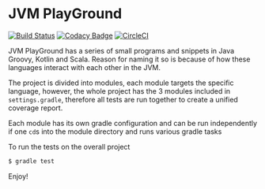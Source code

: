 # JVM PlayGround

[![Build Status](https://travis-ci.org/BrianLusina/Java-Playground.svg?branch=master)](https://travis-ci.org/BrianLusina/Java-Playground)
[![Codacy Badge](https://api.codacy.com/project/badge/Grade/ee8646cf1ed14cf4a2624601d1caa7fd)](https://www.codacy.com/app/BrianLusina/Java-Playground?utm_source=github.com&amp;utm_medium=referral&amp;utm_content=BrianLusina/Java-Playground&amp;utm_campaign=Badge_Grade)
[![CircleCI](https://circleci.com/gh/BrianLusina/Java-Playground.svg?style=svg)](https://circleci.com/gh/BrianLusina/Java-Playground)

JVM PlayGround has a series of small programs and snippets in Java Groovy, Kotlin and Scala.
Reason for naming it so is because of how these languages interact with each other in the JVM.

The project is divided into  modules, each module targets the specific language, however, the whole project has the 3 modules included in `settings.gradle`, therefore all tests are run together to create a unified coverage report.

Each module has its own gradle configuration and can be run independently if one `cd`s into the module directory and runs various gradle tasks

To run the tests on the overall project

``` sh
$ gradle test
```


Enjoy!